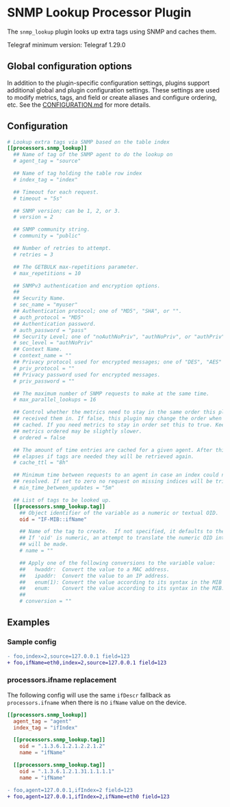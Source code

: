 # SNMP Lookup Processor Plugin

The `snmp_lookup` plugin looks up extra tags using SNMP and caches them.

Telegraf minimum version: Telegraf 1.29.0

## Global configuration options <!-- @/docs/includes/plugin_config.md -->

In addition to the plugin-specific configuration settings, plugins support
additional global and plugin configuration settings. These settings are used to
modify metrics, tags, and field or create aliases and configure ordering, etc.
See the [CONFIGURATION.md][CONFIGURATION.md] for more details.

[CONFIGURATION.md]: ../../../docs/CONFIGURATION.md#plugins

## Configuration

```toml @sample.conf
# Lookup extra tags via SNMP based on the table index
[[processors.snmp_lookup]]
  ## Name of tag of the SNMP agent to do the lookup on
  # agent_tag = "source"

  ## Name of tag holding the table row index
  # index_tag = "index"

  ## Timeout for each request.
  # timeout = "5s"

  ## SNMP version; can be 1, 2, or 3.
  # version = 2

  ## SNMP community string.
  # community = "public"

  ## Number of retries to attempt.
  # retries = 3

  ## The GETBULK max-repetitions parameter.
  # max_repetitions = 10

  ## SNMPv3 authentication and encryption options.
  ##
  ## Security Name.
  # sec_name = "myuser"
  ## Authentication protocol; one of "MD5", "SHA", or "".
  # auth_protocol = "MD5"
  ## Authentication password.
  # auth_password = "pass"
  ## Security Level; one of "noAuthNoPriv", "authNoPriv", or "authPriv".
  # sec_level = "authNoPriv"
  ## Context Name.
  # context_name = ""
  ## Privacy protocol used for encrypted messages; one of "DES", "AES" or "".
  # priv_protocol = ""
  ## Privacy password used for encrypted messages.
  # priv_password = ""

  ## The maximum number of SNMP requests to make at the same time.
  # max_parallel_lookups = 16

  ## Control whether the metrics need to stay in the same order this plugin
  ## received them in. If false, this plugin may change the order when data is
  ## cached. If you need metrics to stay in order set this to true. Keeping the
  ## metrics ordered may be slightly slower.
  # ordered = false

  ## The amount of time entries are cached for a given agent. After this period
  ## elapses if tags are needed they will be retrieved again.
  # cache_ttl = "8h"

  ## Minimum time between requests to an agent in case an index could not be
  ## resolved. If set to zero no request on missing indices will be triggered.
  # min_time_between_updates = "5m"

  ## List of tags to be looked up.
  [[processors.snmp_lookup.tag]]
    ## Object identifier of the variable as a numeric or textual OID.
    oid = "IF-MIB::ifName"

    ## Name of the tag to create.  If not specified, it defaults to the value of 'oid'.
    ## If 'oid' is numeric, an attempt to translate the numeric OID into a textual OID
    ## will be made.
    # name = ""

    ## Apply one of the following conversions to the variable value:
    ##   hwaddr:  Convert the value to a MAC address.
    ##   ipaddr:  Convert the value to an IP address.
    ##   enum(1): Convert the value according to its syntax in the MIB (full).
    ##   enum:    Convert the value according to its syntax in the MIB.
    ##
    # conversion = ""
```

## Examples

### Sample config

```diff
- foo,index=2,source=127.0.0.1 field=123
+ foo,ifName=eth0,index=2,source=127.0.0.1 field=123
```

### processors.ifname replacement

The following config will use the same `ifDescr` fallback as `processors.ifname`
when there is no `ifName` value on the device.

```toml
[[processors.snmp_lookup]]
  agent_tag = "agent"
  index_tag = "ifIndex"

  [[processors.snmp_lookup.tag]]
    oid = ".1.3.6.1.2.1.2.2.1.2"
    name = "ifName"

  [[processors.snmp_lookup.tag]]
    oid = ".1.3.6.1.2.1.31.1.1.1.1"
    name = "ifName"
```

```diff
- foo,agent=127.0.0.1,ifIndex=2 field=123
+ foo,agent=127.0.0.1,ifIndex=2,ifName=eth0 field=123
```

